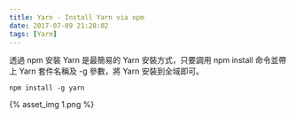 ```yaml
---
title: Yarn - Install Yarn via npm
date: 2017-07-09 21:28:02
tags: [Yarn]
---
```


透過 npm 安裝 Yarn 是最簡易的 Yarn 安裝方式，只要調用 npm install 命令並帶上 Yarn 套件名稱及 -g 參數，將 Yarn 安裝到全域即可。  

    npm install -g yarn

{% asset_img 1.png %}

<br/>
